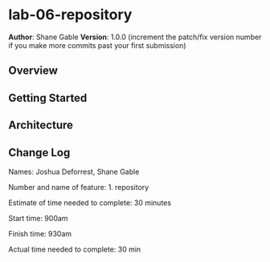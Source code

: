 # lab-06-repository

**Author**: Shane Gable
**Version**: 1.0.0 (increment the patch/fix version number if you make more commits past your first submission)

## Overview
<!-- This application aggregates data from several APIs and provides information about the local city to the user. -->

## Getting Started
<!-- I have no idea. So far, I'm setting up the repository. -->


## Architecture
<!-- No idea. So far, I'm setting up the repository. -->

## Change Log
<!-- 12-10-2019 9:08: Set up repository -->
<!-- Use this area to document the iterative changes made to your application as each feature is successfully implemented. Use time stamps. Here's an examples:

01-01-2001 4:59pm - Application now has a fully-functional express server, with a GET route for the location resource.

## Credits and Collaborations
<!-- Give credit (and a link) to other people or resources that helped you build this application. -->

Names: Joshua Deforrest, Shane Gable

Number and name of feature: 1. repository

Estimate of time needed to complete: 30 minutes

Start time: 900am

Finish time: 930am

Actual time needed to complete: 30 min

